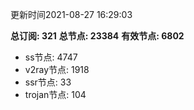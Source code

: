 更新时间2021-08-27 16:29:03

**总订阅: 321**
**总节点: 23384**
**有效节点: 6802**
- ss节点: 4747
- v2ray节点: 1918
- ssr节点: 33
- trojan节点: 104

